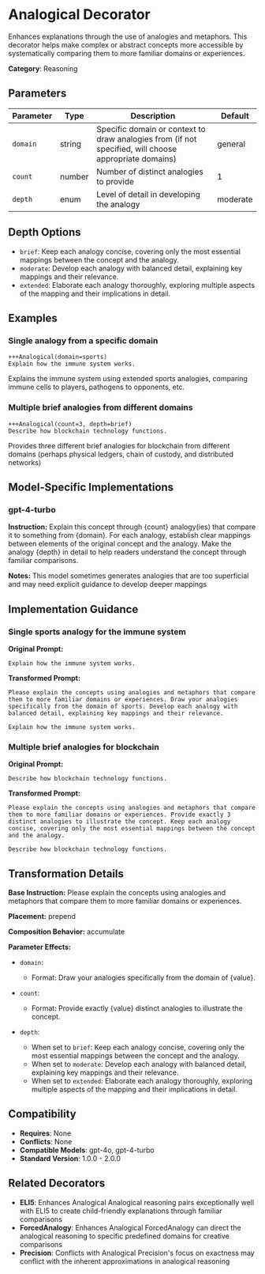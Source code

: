 # Analogical Decorator

Enhances explanations through the use of analogies and metaphors. This decorator helps make complex or abstract concepts more accessible by systematically comparing them to more familiar domains or experiences.

**Category**: Reasoning

## Parameters

| Parameter | Type | Description | Default |
|-----------|------|-------------|--------|
| `domain` | string | Specific domain or context to draw analogies from (if not specified, will choose appropriate domains) | general |
| `count` | number | Number of distinct analogies to provide | 1 |
| `depth` | enum | Level of detail in developing the analogy | moderate |

## Depth Options

- `brief`: Keep each analogy concise, covering only the most essential mappings between the concept and the analogy.
- `moderate`: Develop each analogy with balanced detail, explaining key mappings and their relevance.
- `extended`: Elaborate each analogy thoroughly, exploring multiple aspects of the mapping and their implications in detail.

## Examples

### Single analogy from a specific domain

```
+++Analogical(domain=sports)
Explain how the immune system works.
```

Explains the immune system using extended sports analogies, comparing immune cells to players, pathogens to opponents, etc.

### Multiple brief analogies from different domains

```
+++Analogical(count=3, depth=brief)
Describe how blockchain technology functions.
```

Provides three different brief analogies for blockchain from different domains (perhaps physical ledgers, chain of custody, and distributed networks)

## Model-Specific Implementations

### gpt-4-turbo

**Instruction:** Explain this concept through {count} analogy(ies) that compare it to something from {domain}. For each analogy, establish clear mappings between elements of the original concept and the analogy. Make the analogy {depth} in detail to help readers understand the concept through familiar comparisons.

**Notes:** This model sometimes generates analogies that are too superficial and may need explicit guidance to develop deeper mappings


## Implementation Guidance

### Single sports analogy for the immune system

**Original Prompt:**
```
Explain how the immune system works.
```

**Transformed Prompt:**
```
Please explain the concepts using analogies and metaphors that compare them to more familiar domains or experiences. Draw your analogies specifically from the domain of sports. Develop each analogy with balanced detail, explaining key mappings and their relevance.

Explain how the immune system works.
```

### Multiple brief analogies for blockchain

**Original Prompt:**
```
Describe how blockchain technology functions.
```

**Transformed Prompt:**
```
Please explain the concepts using analogies and metaphors that compare them to more familiar domains or experiences. Provide exactly 3 distinct analogies to illustrate the concept. Keep each analogy concise, covering only the most essential mappings between the concept and the analogy.

Describe how blockchain technology functions.
```

## Transformation Details

**Base Instruction:** Please explain the concepts using analogies and metaphors that compare them to more familiar domains or experiences.

**Placement:** prepend

**Composition Behavior:** accumulate

**Parameter Effects:**

- `domain`:
  - Format: Draw your analogies specifically from the domain of {value}.

- `count`:
  - Format: Provide exactly {value} distinct analogies to illustrate the concept.

- `depth`:
  - When set to `brief`: Keep each analogy concise, covering only the most essential mappings between the concept and the analogy.
  - When set to `moderate`: Develop each analogy with balanced detail, explaining key mappings and their relevance.
  - When set to `extended`: Elaborate each analogy thoroughly, exploring multiple aspects of the mapping and their implications in detail.

## Compatibility

- **Requires**: None
- **Conflicts**: None
- **Compatible Models**: gpt-4o, gpt-4-turbo
- **Standard Version**: 1.0.0 - 2.0.0

## Related Decorators

- **ELI5**: Enhances Analogical Analogical reasoning pairs exceptionally well with ELI5 to create child-friendly explanations through familiar comparisons
- **ForcedAnalogy**: Enhances Analogical ForcedAnalogy can direct the analogical reasoning to specific predefined domains for creative comparisons
- **Precision**: Conflicts with Analogical Precision's focus on exactness may conflict with the inherent approximations in analogical reasoning
